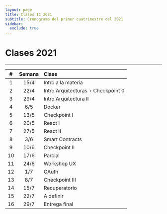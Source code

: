 ```yaml
---
layout: page
title: Clases 1C 2021
subtitle: Cronograma del primer cuatrimestre del 2021
sidebar:
  exclude: true
---
```


# Clases 2021
___


| #  | Semana  | Clase  |
|:----------:|:-------------:|:------|
| 1 |  15/4 | Intro a la materia |
| 2 |  22/4 | Intro Arquitecturas + Checkpoint 0 |
| 3 |  29/4 | Intro Arquitectura II |
| 4 |  6/5  | Docker |
| 5 |  13/5 | Checkpoint I |
| 6 |  20/5 | React I |
| 7 |  27/5 | React II |
| 8 |  3/6  | Smart Contracts |
| 9 |  10/6 | Checkpoint II |
| 10 |  17/6 | Parcial |
| 11 |  24/6 | Workshop UX |
| 12 |  1/7 | OAuth |
| 13 |  8/7 | Checkpoint III |
| 14 |  15/7 | Recuperatorio |
| 15 |  22/7 | A definir |
| 16 |  29/7 | Entrega final |
